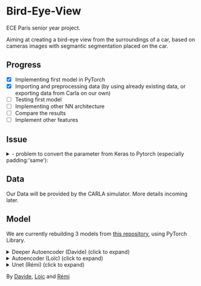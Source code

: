 # Bird-Eye-View

ECE Paris senior year project.

Aiming at creating a bird-eye view from the surroundings of a car, based on cameras images with segmantic segmentation placed on the car.

## Progress 
- [x] Implementing first model in PyTorch
- [x] Importing and preprocessing data (by using already existing data, or exporting data from Carla on our own)
- [ ] Testing first model
- [ ] Implementing other NN architecture
- [ ] Compare the results
- [ ] Implement other features 

## Issue  
<details>
<summary> - problem to convert the parameter from Keras to Pytorch (especially padding:'same'):</summary> 'Same' padding means the size of output feature-maps are the same as the input feature-maps (under the assumption of  stride=1 ). For instance, if input is  nin  channels with feature-maps of size  28×28 , then in the output you expect to get  nout  feature maps each of size  28×28  as well.</br>
__Solution :__</br>
with W:input volume size, F:kernel size, S:stride, P:amount of padding we have this formula output volume = (W-F+2P)/S+1
</details>

## Data

Our Data will be provided by the CARLA simulator.
More details incoming later.

## Model

We are currently rebuilding 3 models from [this repository](https://github.com/MankaranSingh/Auto-Birds-Eye), using PyTorch Library.

<details>
	<summary> Deeper Autoencoder (Davide) (click to expand) </summary>

![AE1](/Images/model_AE1.png)
</details>

<details>
	<summary> Autoencoder (Loïc) (click to expand) </summary>

![AE2](/Images/model_AE2.png)
</details>

<details>
	<summary> Unet (Rémi) (click to expand) </summary>

![Unet](./Images/model_Unet.png)
</details>




By [Davide](https://github.com/Davide-gtr), [Loic](https://github.com/Loicmag) and [Rémi](https://github.com/Wardmisp)
